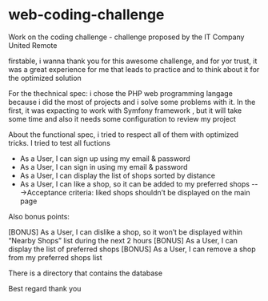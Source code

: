 # web-coding-challenge
Work on the coding challenge - challenge proposed by the IT Company United Remote

firstable, i wanna thank you for this awesome challenge, and for yor trust, it was a great experience for me that leads to practice and to think about it for the optimized solution

For the thechnical spec: i chose the PHP web programming langage because i did the most of projects and i solve some problems with it.
In the first, it was expacting to work with Symfony framework , but it will take some time and also it needs some configuration to review my project

About the functional spec, i tried to respect all of them with optimized tricks. I tried to test all fuctions 

- As a User, I can sign up using my email & password
- As a User, I can sign in using my email & password
- As a User, I can display the list of shops sorted by distance
- As a User, I can like a shop, so it can be added to my preferred shops
  --->Acceptance criteria: liked shops shouldn’t be displayed on the main page

Also bonus points:

[BONUS] As a User, I can dislike a shop, so it won’t be displayed within “Nearby Shops” list during the next 2 hours
[BONUS] As a User, I can display the list of preferred shops
[BONUS] As a User, I can remove a shop from my preferred shops list

There is a directory that contains the database


Best regard thank you
